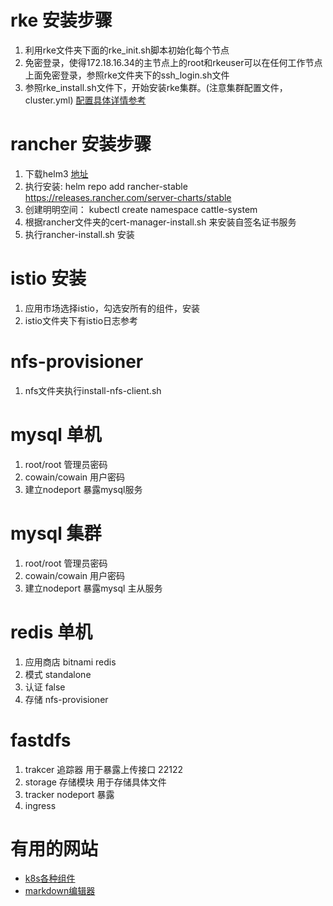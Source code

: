# rke 安装步骤

1. 利用rke文件夹下面的rke_init.sh脚本初始化每个节点
2. 免密登录，使得172.18.16.34的主节点上的root和rkeuser可以在任何工作节点上面免密登录，参照rke文件夹下的ssh_login.sh文件
3. 参照rke_install.sh文件下，开始安装rke集群。(注意集群配置文件，cluster.yml) [配置具体详情参考](https://docs.rancher.cn/docs/rke/config-options/_index#%E6%A6%82%E8%BF%B0)

# rancher 安装步骤

1. 下载helm3 [地址](https://github.com/helm/helm/releases)
2. 执行安装: helm repo add rancher-stable https://releases.rancher.com/server-charts/stable
3. 创建明明空间： kubectl create namespace cattle-system
4. 根据rancher文件夹的cert-manager-install.sh 来安装自签名证书服务
5. 执行rancher-install.sh 安装

# istio 安装
1. 应用市场选择istio，勾选安所有的组件，安装
2. istio文件夹下有istio日志参考

# nfs-provisioner
1. nfs文件夹执行install-nfs-client.sh

# mysql 单机
1. root/root 管理员密码
2. cowain/cowain 用户密码
3. 建立nodeport 暴露mysql服务

# mysql 集群
1. root/root 管理员密码
2. cowain/cowain 用户密码
3. 建立nodeport 暴露mysql 主从服务

# redis 单机
1. 应用商店 bitnami redis
2. 模式 standalone
3. 认证 false
4. 存储 nfs-provisioner

# fastdfs
1. trakcer 追踪器 用于暴露上传接口 22122
2. storage 存储模块 用于存储具体文件
3. tracker nodeport 暴露
4. ingress

# 有用的网站

- [k8s各种组件](https://github.com/foxiswho/k8s-nacos-sentinel-rocketmq-zipkin-elasticsearch-redis-mysql)
- [markdown编辑器](http://www.txttool.com/wenben_markdowneditor.asp)
